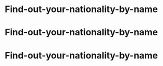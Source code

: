# Find-out-your-nationality-by-name
# Find-out-your-nationality-by-name
# Find-out-your-nationality-by-name
